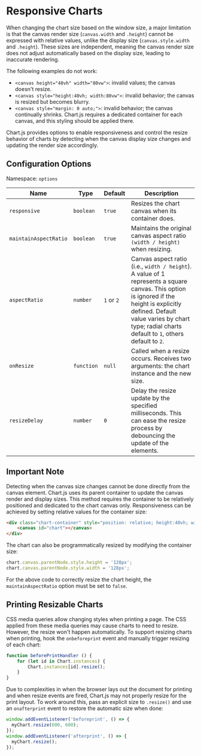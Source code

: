# Responsive Charts

When changing the chart size based on the window size, a major limitation is that the canvas render size (`canvas.width` and `.height`) cannot be expressed with relative values, unlike the display size (`canvas.style.width` and `.height`). These sizes are independent, meaning the canvas render size does not adjust automatically based on the display size, leading to inaccurate rendering.

The following examples do not work:

- `<canvas height="40vh" width="80vw">`: invalid values; the canvas doesn't resize.
- `<canvas style="height:40vh; width:80vw">`: invalid behavior; the canvas is resized but becomes blurry.
- `<canvas style="margin: 0 auto;">`: invalid behavior; the canvas continually shrinks. Chart.js requires a dedicated container for each canvas, and this styling should be applied there.

Chart.js provides options to enable responsiveness and control the resize behavior of charts by detecting when the canvas display size changes and updating the render size accordingly.

## Configuration Options

Namespace: `options`

| Name | Type | Default | Description |
| ---- | ---- | ------- | ----------- |
| `responsive` | `boolean` | `true` | Resizes the chart canvas when its container does. |
| `maintainAspectRatio` | `boolean` | `true` | Maintains the original canvas aspect ratio `(width / height)` when resizing. |
| `aspectRatio` | `number` | `1` or `2` | Canvas aspect ratio (i.e., `width / height`). A value of 1 represents a square canvas. This option is ignored if the height is explicitly defined. Default value varies by chart type; radial charts default to `1`, others default to `2`. |
| `onResize` | `function` | `null` | Called when a resize occurs. Receives two arguments: the chart instance and the new size. |
| `resizeDelay` | `number` | `0` | Delay the resize update by the specified milliseconds. This can ease the resize process by debouncing the update of the elements. |

## Important Note

Detecting when the canvas size changes cannot be done directly from the canvas element. Chart.js uses its parent container to update the canvas render and display sizes. This method requires the container to be relatively positioned and dedicated to the chart canvas only. Responsiveness can be achieved by setting relative values for the container size:

```html
<div class="chart-container" style="position: relative; height:40vh; width:80vw">
    <canvas id="chart"></canvas>
</div>
```

The chart can also be programmatically resized by modifying the container size:

```javascript
chart.canvas.parentNode.style.height = '128px';
chart.canvas.parentNode.style.width = '128px';
```

For the above code to correctly resize the chart height, the `maintainAspectRatio` option must be set to `false`.

## Printing Resizable Charts

CSS media queries allow changing styles when printing a page. The CSS applied from these media queries may cause charts to need to resize. However, the resize won't happen automatically. To support resizing charts when printing, hook the `onbeforeprint` event and manually trigger resizing of each chart:

```javascript
function beforePrintHandler () {
    for (let id in Chart.instances) {
        Chart.instances[id].resize();
    }
}
```

Due to complexities in when the browser lays out the document for printing and when resize events are fired, Chart.js may not properly resize for the print layout. To work around this, pass an explicit size to `.resize()` and use an `onafterprint` event to restore the automatic size when done:

```javascript
window.addEventListener('beforeprint', () => {
  myChart.resize(600, 600);
});
window.addEventListener('afterprint', () => {
  myChart.resize();
});
```